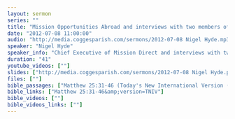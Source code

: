 ```yaml
---
layout: sermon
series: ""
title: "Mission Opportunities Abroad and interviews with two members of the congregation."
date: "2012-07-08 11:00:00"
audio: "http://media.coggesparish.com/sermons/2012-07-08 Nigel Hyde.mp3"
speaker: "Nigel Hyde"
speaker_info: "Chief Executive of Mission Direct and interviews with two members of the congregation."
duration: "41"
youtube_videos: [""]
slides: ["http://media.coggesparish.com/sermons/2012-07-08 Nigel Hyde.pdf"]
files: [""]
bible_passages: ["Matthew 25:31-46 (Today's New International Version (TNIV))"]
bible_links: ["Matthew 25:31-46&amp;version=TNIV"]
bible_videos: [""]
bible_videos_links: [""]
---
```

